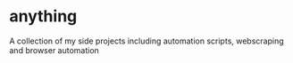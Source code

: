 # anything
A collection of my side projects including automation scripts, webscraping and browser automation 
